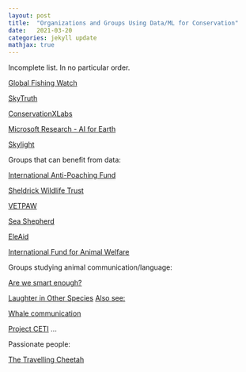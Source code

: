 ```yaml
---
layout: post
title:  "Organizations and Groups Using Data/ML for Conservation"
date:   2021-03-20
categories: jekyll update
mathjax: true
---
```


Incomplete list. In no particular order.

[Global Fishing Watch](https://globalfishingwatch.org)

[SkyTruth](https://skytruth.org/)

[ConservationXLabs](https://conservationxlabs.com)

[Microsoft Research - AI for Earth](https://www.microsoft.com/en-us/ai/ai-for-earth)

[Skylight](https://vulcan.com/Skylight.aspx)


Groups that can benefit from data:

[International Anti-Poaching Fund](https://www.iapf.org/)

[Sheldrick Wildlife Trust](https://www.sheldrickwildlifetrust.org/projects/anti-poaching)

[VETPAW](https://vetpaw.org/)

[Sea Shepherd](https://seashepherd.org/)

[EleAid](http://www.eleaid.com/)

[International Fund for Animal Welfare](https://www.ifaw.org/)

Groups studying animal communication/language:

[Are we smart enough?](https://www.amazon.com/Are-Smart-Enough-Know-Animals/dp/0393353664)

[Laughter in Other Species](https://www.tandfonline.com/doi/full/10.1080/09524622.2021.1905065#.YH-V2OCJSJo.twitter)
[Also see: ](https://arstechnica.com/science/2021/05/from-apes-to-birds-there-are-65-animal-species-that-laugh)

[Whale communication](https://www.nationalgeographic.co.uk/animals/2021/04/groundbreaking-effort-launched-to-decode-whale-language)

[Project CETI](https://www.projectceti.org/)
...


Passionate people:

[The Travelling Cheetah](https://thetravellingcheetah.com/)

